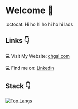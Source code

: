 # Welcome 👋
:octocat: Hi ho hi ho hi ho hi lads

## Links 👇
💻 Visit My Website: [chgal.com](https://chgal.com/)

💻 Find me on: [Linkedin](https://linkedin.com/in/gal-chaimowicz) 

## Stack 👇

[![Top Langs](https://github-readme-stats.vercel.app/api/top-langs/?username=Phalufa?theme=radical)](https://github.com/anuraghazra/github-readme-stats)

